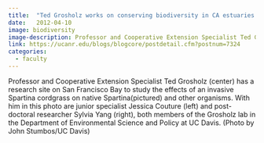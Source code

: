 ```yaml
---
title:  "Ted Grosholz works on conserving biodiversity in CA estuaries. He is an expert on invasive species including CA green crab and Spartina."
date:   2012-04-10
image: biodiversity
image-description: Professor and Cooperative Extension Specialist Ted Grosholz (center) has a research site on San Francisco Bay to study the effects of an invasive Spartina cordgrass on native Spartina(pictured) and other organisms. With him in this photo are junior specialist Jessica Couture (left) and post-doctoral researcher Sylvia Yang (right), both members of the Grosholz lab in the Department of Environmental Science and Policy at UC Davis. (Photo by John Stumbos/UC Davis)
link: https://ucanr.edu/blogs/blogcore/postdetail.cfm?postnum=7324
categories:
  - faculty
---
```

Professor and Cooperative Extension Specialist Ted Grosholz (center) has a research site on San Francisco Bay to study the effects of an invasive Spartina cordgrass on native Spartina(pictured) and other organisms. With him in this photo are junior specialist Jessica Couture (left) and post-doctoral researcher Sylvia Yang (right), both members of the Grosholz lab in the Department of Environmental Science and Policy at UC Davis. (Photo by John Stumbos/UC Davis)
